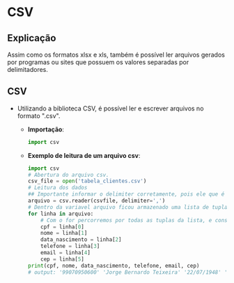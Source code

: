 # CSV

## Explicação

Assim como os formatos xlsx e xls, também é possível ler arquivos gerados por programas ou sites que possuem os valores separadas por delimitadores. 

## CSV

- Utilizando a biblioteca CSV, é possível ler e escrever arquivos  no formato ".csv".

    - **Importação**:
        ```python
        import csv
        ```
    
    - **Exemplo de leitura de um arquivo csv**:
        ```python
        import csv
        # Abertura do arquivo csv.
        csv_file = open('tabela_clientes.csv')
        # Leitura dos dados
        ## Importante informar o delimiter corretamente, pois ele que é responsavel pela quebra das informações
        arquivo = csv.reader(csvfile, delimiter=',')
        # Dentro da variavel arquivo ficou armazenado uma lista de tuplas contendo todos os dados do csv
        for linha in arquivo:
            # Com o for percorremos por todas as tuplas da lista, e conseguimos categorizar todos os elementos
            cpf = linha[0]
            nome = linha[1]
            data_nascimento = linha[2]
            telefone = linha[3]
            email = linha[4]
            cep = linha[5]
        print(cpf, nome, data_nascimento, telefone, email, cep)
        # output: '99070950600' 'Jorge Bernardo Teixeira' '22/07/1948' '82981039094' 'jjorgebernardoteixeira@unimedrio.com.br' '57010364'
        ```

